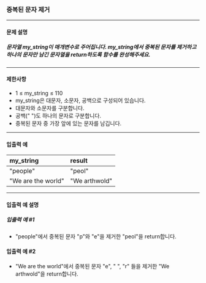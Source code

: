 ### 중복된 문자 제거

***

#### 문제 설명
##### 문자열 my_string이 매개변수로 주어집니다. my_string에서 중복된 문자를 제거하고 하나의 문자만 남긴 문자열을 return하도록 함수를 완성해주세요.

***

#### 제한사항
* 1 ≤ my_string ≤ 110
* my_string은 대문자, 소문자, 공백으로 구성되어 있습니다.
* 대문자와 소문자를 구분합니다.
* 공백(" ")도 하나의 문자로 구분합니다.
* 중복된 문자 중 가장 앞에 있는 문자를 남깁니다.

***

#### 입출력 예
my_string	      |result        |
|:--              |:--
"people"	      |"peol"        |
"We are the world"|	"We arthwold"|

***

#### 입출력 예 설명
##### 입출력 예 #1
* "people"에서 중복된 문자 "p"와 "e"을 제거한 "peol"을 return합니다.

#### 입출력 예 #2
* "We are the world"에서 중복된 문자 "e", " ", "r" 들을 제거한 "We arthwold"을 return합니다.